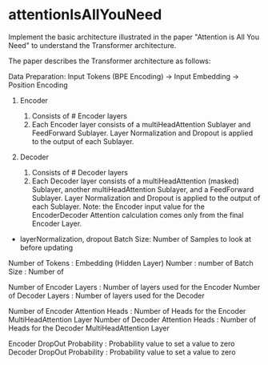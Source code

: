 # attentionIsAllYouNeed
Implement the basic architecture illustrated in the paper "Attention is All You Need" to understand the Transformer architecture.

The paper describes the Transformer architecture as follows:

Data Preparation: Input Tokens (BPE Encoding) -> Input Embedding -> Position Encoding

1. Encoder
    1) Consists of # Encoder layers
    2) Each Encoder layer consists of a multiHeadAttention Sublayer and FeedForward Sublayer. Layer Normalization and Dropout is applied to the output of each Sublayer.


2. Decoder
    1) Consists of # Decoder layers
    2) Each Decoder layer consists of a multiHeadAttention (masked) Sublayer, another multiHeadAttention Sublayer, and a FeedForward Sublayer. Layer Normalization and Dropout is applied to the output of each Sublayer.
    Note: the Encoder input value for the EncoderDecoder Attention calculation comes only from the final Encoder Layer.



* layerNormalization, dropout
Batch Size: Number of Samples to look at before updating

Number of Tokens : 
Embedding (Hidden Layer) Number : number of 
Batch Size : Number of 

Number of Encoder Layers : Number of layers used for the Encoder
Number of Decoder Layers : Number of layers used for the Decoder

Number of Encoder Attention Heads : Number of Heads for the Encoder MultiHeadAttention Layer
Number of Decoder Attention Heads : Number of Heads for the Decoder MultiHeadAttention Layer

Encoder DropOut Probability : Probability value to set a value to zero
Decoder DropOut Probability : Probability value to set a value to zero